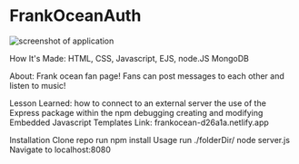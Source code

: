 # FrankOceanAuth
![ screenshot of application](img/FOcean.png)

How It's Made:
HTML, CSS, Javascript, EJS, node.JS MongoDB

About:
Frank ocean fan page! Fans can post messages to each other and listen to music!

Lesson Learned:
how to connect to an external server
the use of the Express package within the npm
debugging
creating and modifying Embedded Javascript Templates
Link: frankocean-d26a1a.netlify.app


Installation
Clone repo
run npm install
Usage
run ./folderDir/ node server.js
Navigate to localhost:8080
